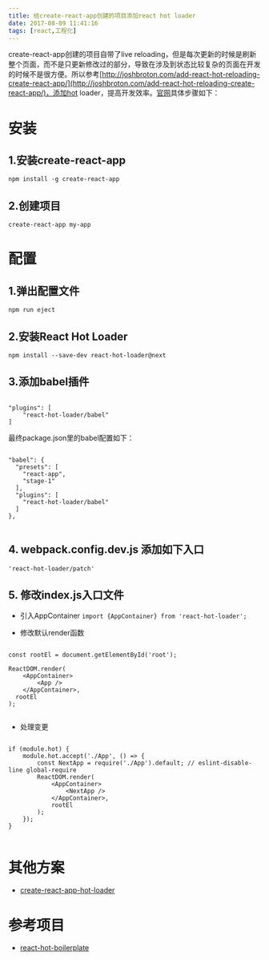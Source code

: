 ```yaml
---
title: 给create-react-app创建的项目添加react hot loader
date: 2017-08-09 11:41:16
tags: [react,工程化]
---
```

create-react-app创建的项目自带了live reloading，但是每次更新的时候是刷新整个页面，而不是只更新修改过的部分，导致在涉及到状态比较复杂的页面在开发的时候不是很方便。所以参考[http://joshbroton.com/add-react-hot-reloading-create-react-app/](http://joshbroton.com/add-react-hot-reloading-create-react-app/)，添加hot loader，提高开发效率。[官网](http://gaearon.github.io/react-hot-loader/getstarted/)具体步骤如下：

<!--more-->

# 安装

## 1.安装create-react-app

`npm install -g create-react-app`

## 2.创建项目

`create-react-app my-app`

# 配置

## 1.弹出配置文件

`npm run eject`

## 2.安装React Hot Loader

`npm install --save-dev react-hot-loader@next`

## 3.添加babel插件

```

"plugins": [
    "react-hot-loader/babel"
]

```

最终package.json里的babel配置如下：

```

"babel": {
  "presets": [
    "react-app",
    "stage-1"
  ],
  "plugins": [
    "react-hot-loader/babel"
  ]
},


```


## 4. webpack.config.dev.js 添加如下入口

`'react-hot-loader/patch'`

## 5. 修改index.js入口文件

- 引入AppContainer
`import {AppContainer} from 'react-hot-loader';`

- 修改默认render函数

```

const rootEl = document.getElementById('root');
 
ReactDOM.render(
    <AppContainer>
        <App />
    </AppContainer>,
  rootEl
);


```


- 处理变更

```

if (module.hot) {
    module.hot.accept('./App', () => {
        const NextApp = require('./App').default; // eslint-disable-line global-require
        ReactDOM.render(
            <AppContainer>
                <NextApp />
            </AppContainer>,
            rootEl
        );
    });
}


```



# 其他方案

- [create-react-app-hot-loader](https://www.npmjs.com/package/create-react-app-hot-loader)

# 参考项目

- [react-hot-boilerplate](https://github.com/gaearon/react-hot-boilerplate)
